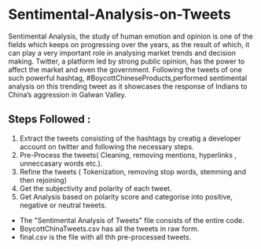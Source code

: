 # Sentimental-Analysis-on-Tweets
 Sentimental Analysis, the study of human emotion and opinion is one of the fields which keeps on progressing over the years, as the result of which, it can play a very important role in analysing market trends and decision making. Twitter, a platform led by strong public opinion, has the power to affect the market and even the government. Following the tweets of one such powerful hashtag, #BoycottChineseProducts,performed sentimental analysis on this trending tweet as it showcases the response of Indians to China’s aggression in Galwan Valley.
 
 ## Steps Followed :
 1. Extract the tweets consisting of the hashtags by creatig a developer account on twitter and following the necessary steps.
 2. Pre-Process the tweets( Cleaning, removing mentions, hyperlinks , unneccasary words etc.).
 3. Refine the tweets ( Tokenization, removing stop words, stemming and then rejoining)
 4. Get the subjectivity and polarity of each tweet.
 5. Get Analysis based on polarity score and categorise into positive, negative or neutral tweets.
 
 - The "Sentimental Analysis of Tweets" file consists of the entire code.
 - BoycottChinaTweets.csv has all the tweets in raw form.
 - final.csv is the file with all thh pre-processed tweets.
 
